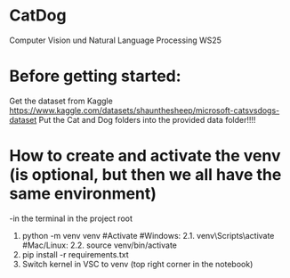 # CatDog
Computer Vision und Natural Language Processing WS25

# Before getting started:
Get the dataset from Kaggle https://www.kaggle.com/datasets/shaunthesheep/microsoft-catsvsdogs-dataset
Put the Cat and Dog folders into the provided data folder!!!!


# How to create and activate the venv (is optional, but then we all have the same environment)
-in the terminal in the project root

1. python -m venv venv
#Activate
#Windows:
2.1. venv\Scripts\activate
#Mac/Linux:
2.2. source venv/bin/activate
3. pip install -r requirements.txt
4. Switch kernel in VSC to venv (top right corner in the notebook)